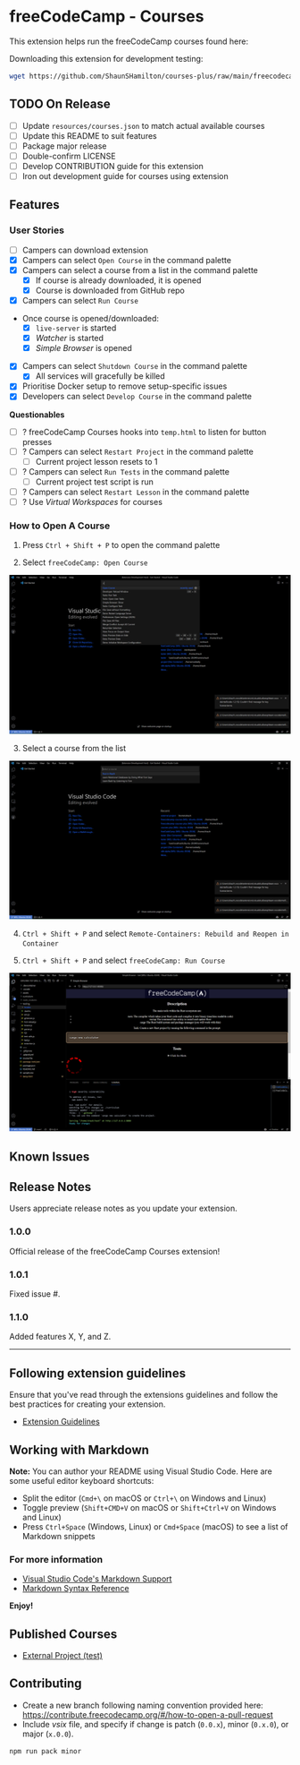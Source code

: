 # freeCodeCamp - Courses

This extension helps run the freeCodeCamp courses found here: []()

Downloading this extension for development testing:

```bash
wget https://github.com/ShaunSHamilton/courses-plus/raw/main/freecodecamp-courses-patch.vsix
```

## TODO On Release

- [ ] Update `resources/courses.json` to match actual available courses
- [ ] Update this README to suit features
- [ ] Package major release
- [ ] Double-confirm LICENSE
- [ ] Develop CONTRIBUTION guide for this extension
- [ ] Iron out development guide for courses using extension

## Features

### User Stories

- [ ] Campers can download extension
- [x] Campers can select `Open Course` in the command palette
- [x] Campers can select a course from a list in the command palette
  - [x] If course is already downloaded, it is opened
  - [x] Course is downloaded from GitHub repo
- [x] Campers can select `Run Course`
- Once course is opened/downloaded:
  - [x] `live-server` is started
  - [x] _Watcher_ is started
  - [x] _Simple Browser_ is opened
- [x] Campers can select `Shutdown Course` in the command palette
  - [x] All services will gracefully be killed
- [x] Prioritise Docker setup to remove setup-specific issues
- [x] Developers can select `Develop Course` in the command palette

**Questionables**

- [ ] ? freeCodeCamp Courses hooks into `temp.html` to listen for button presses
- [ ] ? Campers can select `Restart Project` in the command palette
  - [ ] Current project lesson resets to 1
- [ ] ? Campers can select `Run Tests` in the command palette
  - [ ] Current project test script is run
- [ ] ? Campers can select `Restart Lesson` in the command palette
- [ ] ? Use _Virtual Workspaces_ for courses

### How to Open A Course

1. Press `Ctrl + Shift + P` to open the command palette

2. Select `freeCodeCamp: Open Course`

![Open Course](images/open-course.png)

3. Select a course from the list

![Courses List](images/courses-list.png)

4. `Ctrl + Shift + P` and select `Remote-Containers: Rebuild and Reopen in Container`

5. `Ctrl + Shift + P` and select `freeCodeCamp: Run Course`

![Opening Example Course](images/opening-example-course.png)

<!-- ## Requirements -->

<!-- If you have any requirements or dependencies, add a section describing those and how to install and configure them. -->

<!-- ## Extension Settings

Include if your extension adds any VS Code settings through the `contributes.configuration` extension point.

For example:

This extension contributes the following settings:

- `myExtension.enable`: enable/disable this extension
- `myExtension.thing`: set to `blah` to do something -->

## Known Issues

## Release Notes

Users appreciate release notes as you update your extension.

### 1.0.0

Official release of the freeCodeCamp Courses extension!

### 1.0.1

Fixed issue #.

### 1.1.0

Added features X, Y, and Z.

---

## Following extension guidelines

Ensure that you've read through the extensions guidelines and follow the best practices for creating your extension.

- [Extension Guidelines](https://code.visualstudio.com/api/references/extension-guidelines)

## Working with Markdown

**Note:** You can author your README using Visual Studio Code. Here are some useful editor keyboard shortcuts:

- Split the editor (`Cmd+\` on macOS or `Ctrl+\` on Windows and Linux)
- Toggle preview (`Shift+CMD+V` on macOS or `Shift+Ctrl+V` on Windows and Linux)
- Press `Ctrl+Space` (Windows, Linux) or `Cmd+Space` (macOS) to see a list of Markdown snippets

### For more information

- [Visual Studio Code's Markdown Support](http://code.visualstudio.com/docs/languages/markdown)
- [Markdown Syntax Reference](https://help.github.com/articles/markdown-basics/)

**Enjoy!**

## Published Courses

- [External Project (test)](https://github.com/ShaunSHamilton/external-project)

## Contributing

- Create a new branch following naming convention provided here: https://contribute.freecodecamp.org/#/how-to-open-a-pull-request
- Include _vsix_ file, and specify if change is patch (`0.0.x`), minor (`0.x.0`), or major (`x.0.0`).

```bash
npm run pack minor
```
